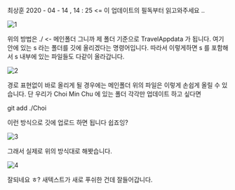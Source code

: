 최상훈 2020 - 04 - 14 , 14 : 25 <= 이 업데이트의 필독부터 읽고와주세요 ..

![1](https://user-images.githubusercontent.com/49302859/79190319-f9ba8e80-7e5e-11ea-9de2-455932612426.PNG)

위의 방법은 ./ <- 메인폴더 그니까 제 폴더 기준으로 TravelAppdata 가 됩니다. 여기 안에 있는 s 라는 폴더를 깃에 올리겠다는 명령어입니다.
따라서 이렇게하면 s 를 포함해서 s 내부에 있는 파일들도 다같이 올라갑니다.


![2](https://user-images.githubusercontent.com/49302859/79190321-fa532500-7e5e-11ea-8a80-50e7b9687d8f.PNG)

경로 표현없이 바로 올리게 될 경우에는 메인폴더 위의 파일은 이렇게 손쉽게 올릴 수 있습니다. 
단 우리가 Choi Min Chu 에 있는 폴더 각각만 업데이트 하고 싶다면

git add ./Choi 

이런 방식으로 깃에 업로드 하면 됩니다 쉽죠잉?

![3](https://user-images.githubusercontent.com/49302859/79190786-17d4be80-7e60-11ea-86fc-05de5ae655d1.PNG)

그래서 실제로 위의 방식대로 해봣습니다.

![4](https://user-images.githubusercontent.com/49302859/79190790-1905eb80-7e60-11ea-83a0-8d5858075c3e.PNG)

잘되네요 ㅎ? 새텍스트가 새로 푸쉬한 건데 잘들어갑니다.

